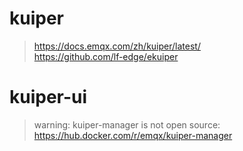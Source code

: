 # kuiper

> https://docs.emqx.com/zh/kuiper/latest/ <br/>
https://github.com/lf-edge/ekuiper

# kuiper-ui

> warning: kuiper-manager is not open source: https://hub.docker.com/r/emqx/kuiper-manager
